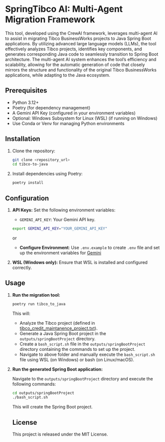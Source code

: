 # SpringTibco AI: Multi-Agent Migration Framework

This tool, developed using the CrewAI framework, leverages multi-agent AI to assist in migrating Tibco BusinessWorks projects to Java Spring Boot applications. By utilizing advanced large language models (LLMs), the tool effectively analyzes Tibco projects, identifies key components, and generates corresponding Java code to seamlessly transition to Spring Boot architecture. The multi-agent AI system enhances the tool’s efficiency and scalability, allowing for the automatic generation of code that closely mirrors the structure and functionality of the original Tibco BusinessWorks applications, while adapting to the Java ecosystem.

## Prerequisites

*   Python 3.12+
*   Poetry (for dependency management)
*   A Gemini API Key (configured in your environment variables)
*   Optional: Windows Subsystem for Linux (WSL) (if running on Windows)
*   Use Conda or Venv for managing Python environments

## Installation

1.  Clone the repository:

    ```bash
    git clone <repository_url>
    cd tibco-to-java
    ```

2.  Install dependencies using Poetry:

    ```bash
    poetry install
    ```

## Configuration

1.  **API Keys:** Set the following environment variables:

    *   `GEMINI_API_KEY`: Your Gemini API key.

    ```bash
    export GEMINI_API_KEY="YOUR_GEMINI_API_KEY"
    ```

    or

    * **Configure Environment**: Use `.env.example` to create `.env` file and set up the environment variables for [Gemini](https://aistudio.google.com/apikey)

2.  **WSL (Windows only):** Ensure that WSL is installed and configured correctly.

## Usage

1.  **Run the migration tool:**

    ```bash
    poetry run tibco_to_java
    ```

    This will:

    *   Analyze the Tibco project (defined in [tibco_credit_maintanence_project.txt](http://_vscodecontentref_/0)).
    *   Generate a Java Spring Boot project in the `outputs/springBootProject` directory.
    *   Create a `bash_script.sh` file in the `outputs/springBootProject` directory containing the commands to set up the project.
    *   Navigate to above folder and manually execute the `bash_script.sh` file using WSL (on Windows) or bash (on Linux/macOS).

2.  **Run the generated Spring Boot application:**

    Navigate to the `outputs/springBootProject` directory and execute the following commands:

    ```bash
    cd outputs/springBootProject
    ./bash_script.sh
    ```

    This will create the Spring Boot project.

    ## License
    This project is released under the MIT License.
